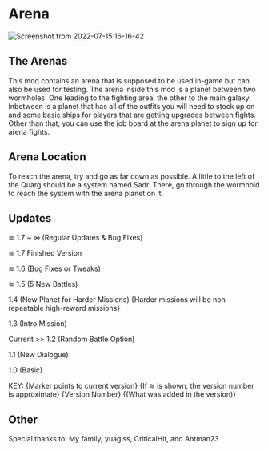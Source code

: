 # Arena

![Screenshot from 2022-07-15 16-16-42](https://user-images.githubusercontent.com/67700001/179304485-b431b415-7de8-4de5-a3cf-c4dffa1c9aab.png)

## The Arenas
This mod contains an arena that is supposed to be used in-game but can also be used for testing. The arena inside this mod is a planet between two wormholes. One leading to the fighting area, the other to the main galaxy. Inbetween is a planet that has all of the outfits you will need to stock up on and some basic ships for players that are getting upgrades between fights. Other than that, you can use the job board at the arena planet to sign up for arena fights.

## Arena Location
To reach the arena, try and go as far down as possible. A little to the left of the Quarg should be a system named Sadr. There, go through the wormhold to reach the system with the arena planet on it.

## Updates

≋ 1.7 ~ ∞ (Regular Updates & Bug Fixes)

≋ 1.7 Finished Version

≋ 1.6 (Bug Fixes or Tweaks)

≋ 1.5 (5 New Battles)

1.4 (New Planet for Harder Missions) {Harder missions will be non-repeatable high-reward missions}

1.3 (Intro Mission)

Current >> 1.2 (Random Battle Option)

1.1 (New Dialogue)

1.0 (Basic)

KEY: {Marker points to current version} {If ≋ is shown, the version number is approximate} {Version Number} {(What was added in the version)}

## Other

Special thanks to:
My family, yuagiss, CriticalHit, and Antman23

